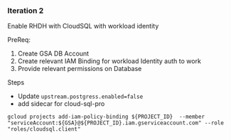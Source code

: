 ### Iteration 2 

Enable RHDH with CloudSQL with workload identity

PreReq:

1. Create GSA DB Account 
2. Create relevant IAM Binding for workload Identity auth to work
3. Provide relevant permissions on Database


Steps
- Update `upstream.postgress.enabled=false`
- add sidecar for cloud-sql-pro
```
gcloud projects add-iam-policy-binding ${PROJECT_ID}  --member "serviceAccount:${GSA}@${PROJECT_ID}.iam.gserviceaccount.com" --role "roles/cloudsql.client"
```